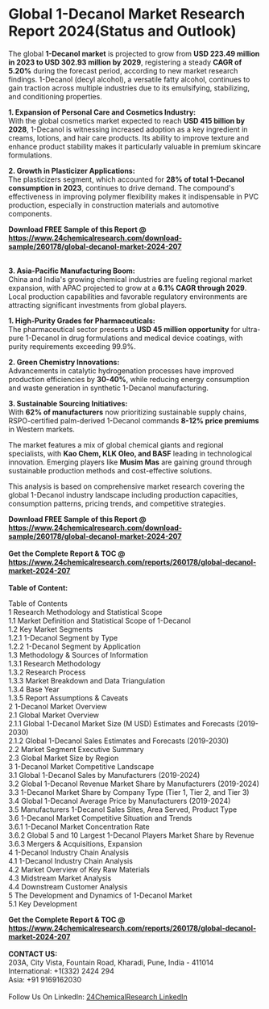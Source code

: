 <h1>Global 1-Decanol Market Research Report 2024(Status and Outlook)</h1><p>The global <strong>1-Decanol market</strong> is projected to grow from <strong>USD 223.49 million in 2023 to USD 302.93 million by 2029</strong>, registering a steady <strong>CAGR of 5.20%</strong> during the forecast period, according to new market research findings. 1-Decanol (decyl alcohol), a versatile fatty alcohol, continues to gain traction across multiple industries due to its emulsifying, stabilizing, and conditioning properties.</p><p><strong>1. Expansion of Personal Care and Cosmetics Industry:</strong><br>
With the global cosmetics market expected to reach <strong>USD 415 billion by 2028</strong>, 1-Decanol is witnessing increased adoption as a key ingredient in creams, lotions, and hair care products. Its ability to improve texture and enhance product stability makes it particularly valuable in premium skincare formulations.</p><p><strong>2. Growth in Plasticizer Applications:</strong><br>
The plasticizers segment, which accounted for <strong>28% of total 1-Decanol consumption in 2023</strong>, continues to drive demand. The compound's effectiveness in improving polymer flexibility makes it indispensable in PVC production, especially in construction materials and automotive components.</p><div><b>Download FREE Sample of this Report @ 
            <a href="https://www.24chemicalresearch.com/download-sample/260178/global-decanol-market-2024-207">
            https://www.24chemicalresearch.com/download-sample/260178/global-decanol-market-2024-207</a></b></div><br><p><strong>3. Asia-Pacific Manufacturing Boom:</strong><br>
China and India's growing chemical industries are fueling regional market expansion, with APAC projected to grow at a <strong>6.1% CAGR through 2029</strong>. Local production capabilities and favorable regulatory environments are attracting significant investments from global players.</p><p><strong>1. High-Purity Grades for Pharmaceuticals:</strong><br>
The pharmaceutical sector presents a <strong>USD 45 million opportunity</strong> for ultra-pure 1-Decanol in drug formulations and medical device coatings, with purity requirements exceeding 99.9%.</p><p><strong>2. Green Chemistry Innovations:</strong><br>
Advancements in catalytic hydrogenation processes have improved production efficiencies by <strong>30-40%</strong>, while reducing energy consumption and waste generation in synthetic 1-Decanol manufacturing.</p><p><strong>3. Sustainable Sourcing Initiatives:</strong><br>
With <strong>62% of manufacturers</strong> now prioritizing sustainable supply chains, RSPO-certified palm-derived 1-Decanol commands <strong>8-12% price premiums</strong> in Western markets.</p><p>The market features a mix of global chemical giants and regional specialists, with <strong>Kao Chem, KLK Oleo, and BASF</strong> leading in technological innovation. Emerging players like <strong>Musim Mas</strong> are gaining ground through sustainable production methods and cost-effective solutions.</p><p>This analysis is based on comprehensive market research covering the global 1-Decanol industry landscape including production capacities, consumption patterns, pricing trends, and competitive strategies.</p><div><b>Download FREE Sample of this Report @ 
            <a href="https://www.24chemicalresearch.com/download-sample/260178/global-decanol-market-2024-207">
            https://www.24chemicalresearch.com/download-sample/260178/global-decanol-market-2024-207</a></b></div><br><div><b>Get the Complete Report & TOC @ 
            <a href="https://www.24chemicalresearch.com/reports/260178/global-decanol-market-2024-207">
            https://www.24chemicalresearch.com/reports/260178/global-decanol-market-2024-207</a></b></div><br>
            <b>Table of Content:</b><p>Table of Contents<br />
1 Research Methodology and Statistical Scope<br />
1.1 Market Definition and Statistical Scope of 1-Decanol<br />
1.2 Key Market Segments<br />
1.2.1 1-Decanol Segment by Type<br />
1.2.2 1-Decanol Segment by Application<br />
1.3 Methodology & Sources of Information<br />
1.3.1 Research Methodology<br />
1.3.2 Research Process<br />
1.3.3 Market Breakdown and Data Triangulation<br />
1.3.4 Base Year<br />
1.3.5 Report Assumptions & Caveats<br />
2 1-Decanol Market Overview<br />
2.1 Global Market Overview<br />
2.1.1 Global 1-Decanol Market Size (M USD) Estimates and Forecasts (2019-2030)<br />
2.1.2 Global 1-Decanol Sales Estimates and Forecasts (2019-2030)<br />
2.2 Market Segment Executive Summary<br />
2.3 Global Market Size by Region<br />
3 1-Decanol Market Competitive Landscape<br />
3.1 Global 1-Decanol Sales by Manufacturers (2019-2024)<br />
3.2 Global 1-Decanol Revenue Market Share by Manufacturers (2019-2024)<br />
3.3 1-Decanol Market Share by Company Type (Tier 1, Tier 2, and Tier 3)<br />
3.4 Global 1-Decanol Average Price by Manufacturers (2019-2024)<br />
3.5 Manufacturers 1-Decanol Sales Sites, Area Served, Product Type<br />
3.6 1-Decanol Market Competitive Situation and Trends<br />
3.6.1 1-Decanol Market Concentration Rate<br />
3.6.2 Global 5 and 10 Largest 1-Decanol Players Market Share by Revenue<br />
3.6.3 Mergers & Acquisitions, Expansion<br />
4 1-Decanol Industry Chain Analysis<br />
4.1 1-Decanol Industry Chain Analysis<br />
4.2 Market Overview of Key Raw Materials<br />
4.3 Midstream Market Analysis<br />
4.4 Downstream Customer Analysis<br />
5 The Development and Dynamics of 1-Decanol Market <br />
5.1 Key Development</p><div><b>Get the Complete Report & TOC @ 
            <a href="https://www.24chemicalresearch.com/reports/260178/global-decanol-market-2024-207">
            https://www.24chemicalresearch.com/reports/260178/global-decanol-market-2024-207</a></b></div><br><b>CONTACT US:</b><br>
            203A, City Vista, Fountain Road, Kharadi, Pune, India - 411014<br>
            International: +1(332) 2424 294<br>
            Asia: +91 9169162030 <br><br>
            Follow Us On LinkedIn: <a href="https://www.linkedin.com/company/24chemicalresearch/">24ChemicalResearch LinkedIn</a>